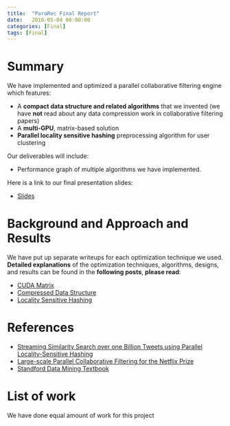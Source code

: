```yaml
---
title:  "ParaRec Final Report"
date:   2016-05-04 00:00:00
categories: [Final]
tags: [Final]
---
```


# Summary

We have implemented and optimized a parallel collaborative filtering engine which features:

- A __compact data structure and related algorithms__ that we invented (we have __not__ read about any data compression work in collaborative filtering papers)
- A __multi-GPU__, matrix-based solution
- __Parallel locality sensitive hashing__ preprocessing algorithm for user clustering

Our deliverables will include:

- Performance graph of multiple algorithms we have implemented.

Here is a link to our final presentation slides:

- [Slides](https://drive.google.com/file/d/0B4lG-7EeCB0cVV9WQnFNOEtXUDg/view?usp=sharing)

# Background and Approach and Results

We have put up separate writeups for each optimization technique we used. __Detailed explanations__ of the optimization techniques, algorithms, designs, and results can be found in the __following posts__, __please read__:

- [CUDA Matrix](http://pavelkang.github.io/418finalproject/2016/cuda/)
- [Compressed Data Structure](http://pavelkang.github.io/418finalproject/2016/datacompression/)
- [Locality Sensitive Hashing](http://pavelkang.github.io/418finalproject/2016/nearestneighbor/)

# References

- [Streaming Similarity Search over one Billion Tweets using Parallel Locality-Sensitive Hashing](http://istc-bigdata.org/plsh/docs/plsh_paper.pdf)
- [Large-scale Parallel Collaborative Filtering for the Netflix Prize](http://www.grappa.univ-lille3.fr/~mary/cours/stats/centrale/reco/paper/MatrixFactorizationALS.pdf)
- [Standford Data Mining Textbook](http://infolab.stanford.edu/~ullman/mmds/ch3.pdf)

# List of work

We have done equal amount of work for this project
